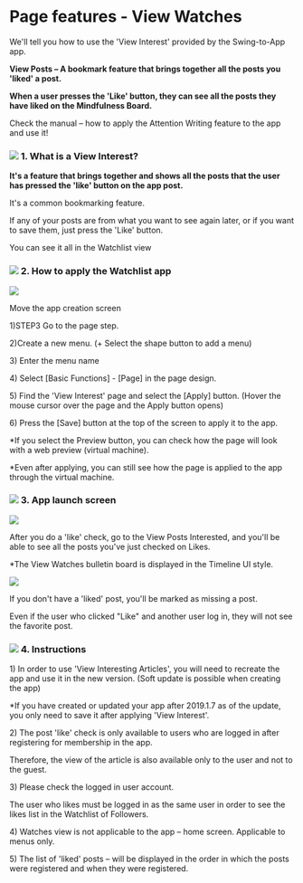 # Page features - View Watches

We'll tell you how to use the 'View Interest' provided by the Swing-to-App app.

**View Posts – A bookmark feature that brings together all the posts you 'liked' a post.**

**When a user presses the 'Like' button, they can see all the posts they have liked on the Mindfulness Board.**

Check the manual – how to apply the Attention Writing feature to the app and use it!

### ![](https://wp.swing2app.co.kr/wp-content/uploads/2018/09/%EB%8B%A8%EB%9D%BD1-1.png) **1.** What is a View Interest?

**It's a feature that brings together and shows all the posts that the user has pressed the 'like' button on the app post.**

It's a common bookmarking feature.

If any of your posts are from what you want to see again later, or if you want to save them, just press the 'Like' button.

You can see it all in the Watchlist view

### ![](https://wp.swing2app.co.kr/wp-content/uploads/2018/09/%EB%8B%A8%EB%9D%BD1-1.png) **2.** How to apply the Watchlist app

![](https://wp.swing2app.co.kr/wp-content/uploads/2022/07/%EA%B4%80%EC%8B%AC%EA%B8%80%EB%B3%B4%EA%B8%B0.png)

Move the app creation screen

1\)STEP3 Go to the page step.

2\)Create a new menu. (+ Select the shape button to add a menu)

3\) Enter the menu name

4\) Select \[Basic Functions] - \[Page] in the page design.

5\) Find the 'View Interest' page and select the \[Apply] button. (Hover the mouse cursor over the page and the Apply button opens)

6\) Press the \[Save] button at the top of the screen to apply it to the app.

\*If you select the Preview button, you can check how the page will look with a web preview (virtual machine).

\*Even after applying, you can still see how the page is applied to the app through the virtual machine.

### ![](https://wp.swing2app.co.kr/wp-content/uploads/2018/09/%EB%8B%A8%EB%9D%BD1-1.png) **3.** App launch screen

![](https://wp.swing2app.co.kr/wp-content/uploads/2019/01/%EA%B4%80%EC%8B%AC%EA%B8%80%EB%B3%B4%EA%B8%B0%EC%95%B1%EC%8B%A4%ED%96%89%ED%99%94%EB%A9%B43.png)

After you do a 'like' check, go to the View Posts Interested, and you'll be able to see all the posts you've just checked on Likes.

\*The View Watches bulletin board is displayed in the Timeline UI style.

![](https://wp.swing2app.co.kr/wp-content/uploads/2019/01/%EA%B4%80%EC%8B%AC%EA%B8%80%EB%B3%B4%EA%B8%B0%EC%95%B1%EC%8B%A4%ED%96%89%ED%99%94%EB%A9%B41.png)

If you don't have a 'liked' post, you'll be marked as missing a post.

Even if the user who clicked "Like" and another user log in, they will not see the favorite post.

### ![](https://wp.swing2app.co.kr/wp-content/uploads/2018/09/%EB%8B%A8%EB%9D%BD1-1.png) **4.** Instructions

1\) In order to use 'View Interesting Articles', you will need to recreate the app and use it in the new version. (Soft update is possible when creating the app)

\*If you have created or updated your app after 2019.1.7 as of the update, you only need to save it after applying 'View Interest'.

2\) The post 'like' check is only available to users who are logged in after registering for membership in the app.

Therefore, the view of the article is also available only to the user and not to the guest.

3\) Please check the logged in user account.

The user who likes must be logged in as the same user in order to see the likes list in the Watchlist of Followers.

4\) Watches view is not applicable to the app – home screen. Applicable to menus only.

5\) The list of 'liked' posts – will be displayed in the order in which the posts were registered and when they were registered.
